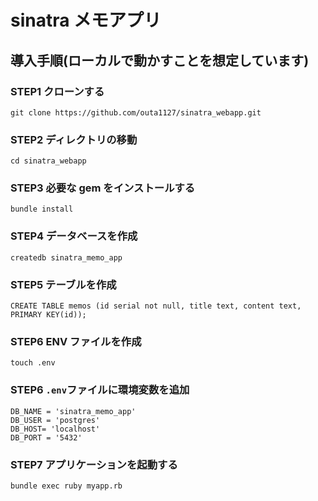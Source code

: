 # sinatra メモアプリ

## 導入手順(ローカルで動かすことを想定しています)

### STEP1 クローンする

```
git clone https://github.com/outa1127/sinatra_webapp.git
```

### STEP2 ディレクトリの移動

```
cd sinatra_webapp
```

### STEP3 必要な gem をインストールする

```
bundle install
```

### STEP4 データベースを作成

```
createdb sinatra_memo_app
```

### STEP5 テーブルを作成

```
CREATE TABLE memos (id serial not null, title text, content text, PRIMARY KEY(id));
```

### STEP6 ENV ファイルを作成

```
touch .env
```

### STEP6 `.env`ファイルに環境変数を追加

```
DB_NAME = 'sinatra_memo_app'
DB_USER = 'postgres'
DB_HOST= 'localhost'
DB_PORT = '5432'
```

### STEP7 アプリケーションを起動する

```
bundle exec ruby myapp.rb
```
